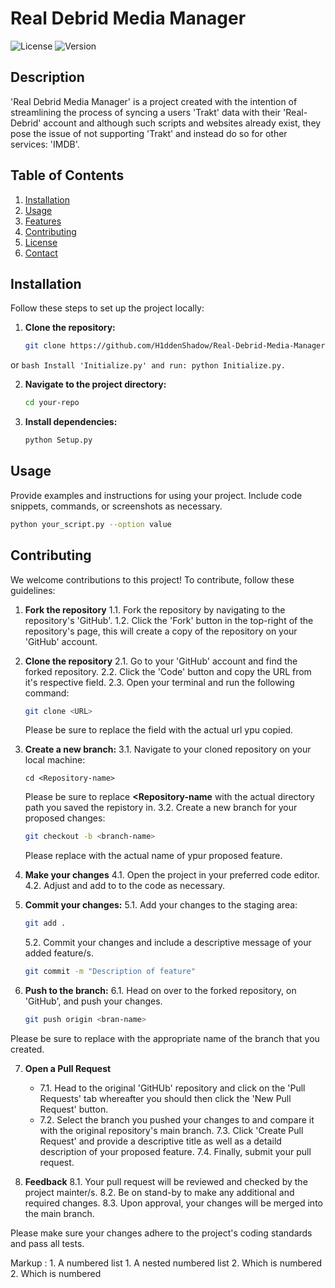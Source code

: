 # Real Debrid Media Manager
![License](https://img.shields.io/badge/license-MIT-green) ![Version](https://img.shields.io/badge/version-1.0-blue)
## Description

'Real Debrid Media Manager' is a project created with the intention of streamlining the process of syncing a users 'Trakt' data with their 'Real-Debrid' account and although such scripts and websites already exist, they pose the issue of not supporting 'Trakt' and instead do so for other services: 'IMDB'. 
## Table of Contents

1. [Installation](#installation)
2. [Usage](#usage)
3. [Features](#features)
4. [Contributing](#contributing)
5. [License](#license)
6. [Contact](#contact)
## Installation

Follow these steps to set up the project locally:

1. **Clone the repository:**

    ```bash
    git clone https://github.com/H1ddenShadow/Real-Debrid-Media-Manager.git
     ```
or
    ```bash
    Install 'Initialize.py' and run: python Initialize.py.
     ```

2. **Navigate to the project directory:**

    ```bash
    cd your-repo
    ```

3. **Install dependencies:**

    ```bash
    python Setup.py
    ```

## Usage

Provide examples and instructions for using your project. Include code snippets, commands, or screenshots as necessary.

```bash
python your_script.py --option value
```

## Contributing

We welcome contributions to this project! To contribute, follow these guidelines:

1. **Fork the repository**
   1.1. Fork the repository by navigating to the repository's 'GitHub'.
   1.2. Click the 'Fork' button in the top-right of the repository's page, this will create a copy of the repository on your 'GitHub' account.
2. **Clone the repository**
   2.1. Go to your 'GitHub' account and find the forked repository.
   2.2. Click the 'Code' button and copy the URL from it's respective field.
   2.3. Open your terminal and run the following command:

   ```bash
   git clone <URL>
   ```
   Please be sure to replace the **<URL>** field with the actual url ypu copied.
3. **Create a new branch:**
   3.1. Navigate to your cloned repository on your local machine:
   
   ```
   cd <Repository-name>
   ```
   Please be sure to replace **<Repository-name** with the actual directory path you saved the repistory in.
   3.2. Create a new branch for your proposed changes:
   
    ```bash
    git checkout -b <branch-name>
    ```
    Please replace **<branch-name>** with the actual name of ypur proposed feature.

5. **Make your changes**
   4.1. Open the project in your preferred code editor.
   4.2. Adjust and add to to the code as necessary.
6. **Commit your changes:**
   5.1. Add your changes to the staging area:
    ```bash
    git add .
    ```
   5.2. Commit your changes and include a descriptive message of your added feature/s.
    ```bash
    git commit -m "Description of feature"
    ```

7. **Push to the branch:**
   6.1. Head on over to the forked repository, on 'GitHub', and push your changes.
    ```bash
    git push origin <bran-name>
    ```
Please be sure to replace **<branch-name>** with the appropriate name of the branch that you created.

7. **Open a Pull Request**
   * 7.1. Head to the original 'GitHUb' repository and click on the 'Pull Requests' tab whereafter you should then click the 'New Pull Request' button.
   * 7.2. Select the branch you pushed your changes to and compare it with the original repository's main branch.
   7.3. Click 'Create Pull Request' and provide a descriptive title as well as a detaild description of your proposed feature.
   7.4. Finally, submit your pull request.

8. **Feedback**
   8.1. Your pull request will be reviewed and checked by the project mainter/s.
   8.2. Be on stand-by to make any additional and required changes.
   8.3. Upon approval, your changes will be merged into the main branch.
    
Please make sure your changes adhere to the project's coding standards and pass all tests.

 Markup : 1. A numbered list
              1. A nested numbered list
              2. Which is numbered
          2. Which is numbered
